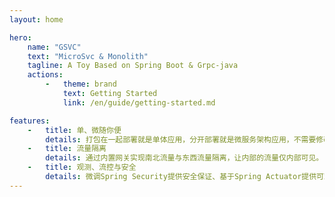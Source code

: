```yaml
---
layout: home

hero:
    name: "GSVC"
    text: "MicroSvc & Monolith"
    tagline: A Toy Based on Spring Boot & Grpc-java
    actions:
        -   theme: brand
            text: Getting Started
            link: /en/guide/getting-started.md

features:
    -   title: 单、微随你便
        details: 打包在一起部署就是单体应用，分开部署就是微服务架构应用，不需要修改代码即可实现。
    -   title: 流量隔离
        details: 通过内置网关实现南北流量与东西流量隔离，让内部的流量仅内部可见。
    -   title: 观测、流控与安全
        details: 微调Spring Security提供安全保证、基于Spring Actuator提供可观性、整合Sentinel实现流控。
---
```

